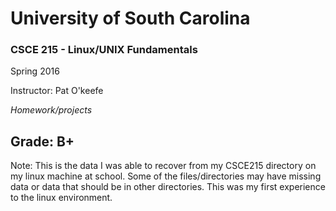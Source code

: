 <h1> University of South Carolina </h1>

<h3> CSCE 215 - Linux/UNIX Fundamentals </h3>

  Spring 2016

  Instructor: Pat O'keefe

<i> Homework/projects </i>
<h2> Grade: B+ </h2>
  
  Note:  This is the data I was able to recover from my CSCE215 directory on my linux machine at school.  Some of the files/directories may have missing data or data that should be in other directories.  This was my first experience to the linux environment.

